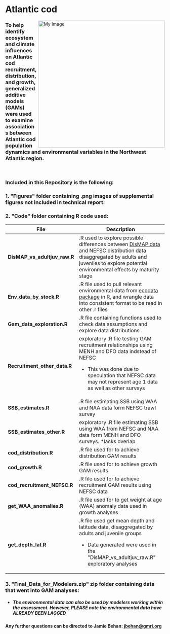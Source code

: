 # Atlantic cod

  <img align="right" src="https://user-images.githubusercontent.com/62613926/204640321-e351b50a-f6ee-4bdc-ac44-9687318fb916.png" width="400" alt="My Image">
  
### To help identify ecosystem and climate influences on Atlantic cod recruitment, distribution, and growth, generalized additive models (GAMs) were used to examine associations between Atlantic cod population dynamics and environmental variables in the Northwest Atlantic region.

  <br>
  
### **Included in this Repository is the following:**
###   **1. "Figures" folder containing .png images of supplemental figures not included in technical report:**

###   **2. "Code" folder containing R code used:**

| File | Description |
| ----------- | ----------- |
|**DisMAP_vs_adultjuv_raw.R**| .R used to explore possible differences between [DisMAP data](https://apps-st.fisheries.noaa.gov/dismap/DisMAP.html) and NEFSC distribution data disaggregated by adults and juveniles to explore potential environmental effects by maturity stage|        
|**Env_data_by_stock.R**| .R file used to pull relevant environmental data from [ecodata package](https://github.com/NOAA-EDAB/ecodata) in R, and wrangle data into consistent format to be read in other .r files|
|**Gam_data_exploration.R**|.R file containing functions used to check data assumptions and explore data distributions|
|**Recruitment_other_data.R**|exploratory .R file testing GAM recruitment relationships using MENH and DFO data indstead of NEFSC <ul><li>This was done due to speculation that NEFSC data may not represent age 1 data as well as other surveys</li>|  
|**SSB_estimates.R**|.R file estimating SSB using WAA and NAA data form NEFSC trawl survey|
|**SSB_estimates_other.R**|exploratory .R file estimating SSB using WAA from NEFSC and NAA data form MENH and DFO surveys. *lacks overlap|    
|**cod_distribution.R**|.R file used for to achieve distribution GAM results|
|**cod_growth.R**|.R file used for to achieve growth GAM results|
|**cod_recruitment_NEFSC.R**|.R file used for to achieve recruitment GAM results using NEFSC data|
|**get_WAA_anomalies.R**|.R file used for to get weight at age (WAA) anomaly data used in growth analyses|
|**get_depth_lat.R**|.R file used get mean depth and latitude data, disaggregated by adults and juvenile groups<ul><li>Data generated were used in the "DisMAP_vs_adultjuv_raw.R" exploratory analyses</li>|

###   **3. "Final_Data_for_Modelers.zip" zip folder containing data that went into GAM analyses:**
 * ##### The environmental data can also be used by modelers working within the assessment. However, PLEASE note the **environmental data have ALREADY BEEN LAGGED**

#### Any further questions can be directed to Jamie Behan: jbehan@gmri.org
